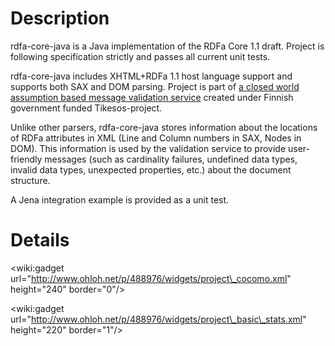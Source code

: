 # Description #

rdfa-core-java is a Java implementation of the RDFa Core 1.1 draft. Project is following specification strictly and passes all current unit tests.

rdfa-core-java includes XHTML+RDFa 1.1 host language support and supports both SAX and DOM parsing. Project is part of [a closed world assumption based message validation service](http://code.google.com/p/rdf-rule-validator/) created under Finnish government funded Tikesos-project.

Unlike other parsers, rdfa-core-java stores information about the locations of RDFa attributes in XML (Line and Column numbers in SAX, Nodes in DOM). This information is used by the validation service to provide user-friendly messages (such as cardinality failures, undefined data types, invalid data types, unexpected properties, etc.) about the document structure.

A Jena integration example is provided as a unit test.

# Details #

&lt;wiki:gadget url="http://www.ohloh.net/p/488976/widgets/project\_cocomo.xml" height="240" border="0"/&gt;

&lt;wiki:gadget url="http://www.ohloh.net/p/488976/widgets/project\_basic\_stats.xml" height="220" border="1"/&gt;